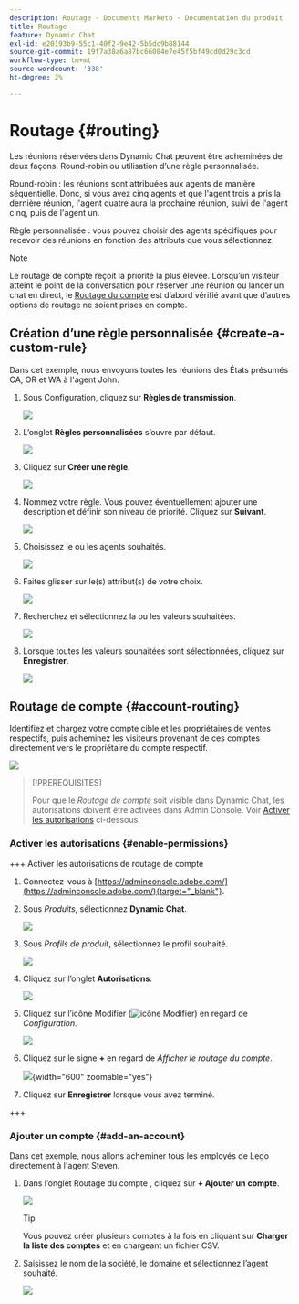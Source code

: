 ```yaml
---
description: Routage - Documents Marketo - Documentation du produit
title: Routage
feature: Dynamic Chat
exl-id: e20193b9-55c1-40f2-9e42-5b5dc9b88144
source-git-commit: 19f7a38a6a87bc66084e7e45f5bf49cd0d29c3cd
workflow-type: tm+mt
source-wordcount: '338'
ht-degree: 2%

---
```


# Routage {#routing}

Les réunions réservées dans Dynamic Chat peuvent être acheminées de deux façons. Round-robin ou utilisation d’une règle personnalisée.

Round-robin : les réunions sont attribuées aux agents de manière séquentielle. Donc, si vous avez cinq agents et que l&#39;agent trois a pris la dernière réunion, l&#39;agent quatre aura la prochaine réunion, suivi de l&#39;agent cinq, puis de l&#39;agent un.

Règle personnalisée : vous pouvez choisir des agents spécifiques pour recevoir des réunions en fonction des attributs que vous sélectionnez.

>[!NOTE]
>
>Le routage de compte reçoit la priorité la plus élevée. Lorsqu’un visiteur atteint le point de la conversation pour réserver une réunion ou lancer un chat en direct, le [Routage du compte](#account-routing) est d’abord vérifié avant que d’autres options de routage ne soient prises en compte.

## Création d’une règle personnalisée {#create-a-custom-rule}

Dans cet exemple, nous envoyons toutes les réunions des États présumés CA, OR et WA à l&#39;agent John.

1. Sous Configuration, cliquez sur **Règles de transmission**.

   ![](assets/routing-1.png)

1. L’onglet **Règles personnalisées** s’ouvre par défaut.

   ![](assets/routing-2.png)

1. Cliquez sur **Créer une règle**.

   ![](assets/routing-3.png)

1. Nommez votre règle. Vous pouvez éventuellement ajouter une description et définir son niveau de priorité. Cliquez sur **Suivant**.

   ![](assets/routing-4.png)

1. Choisissez le ou les agents souhaités.

   ![](assets/routing-5.png)

1. Faites glisser sur le(s) attribut(s) de votre choix.

   ![](assets/routing-6.png)

1. Recherchez et sélectionnez la ou les valeurs souhaitées.

   ![](assets/routing-7.png)

1. Lorsque toutes les valeurs souhaitées sont sélectionnées, cliquez sur **Enregistrer**.

   ![](assets/routing-8.png)

## Routage de compte {#account-routing}

Identifiez et chargez votre compte cible et les propriétaires de ventes respectifs, puis acheminez les visiteurs provenant de ces comptes directement vers le propriétaire du compte respectif.

![](assets/routing-9.png)

>[!PREREQUISITES]
>
>Pour que le _Routage de compte_ soit visible dans Dynamic Chat, les autorisations doivent être activées dans Admin Console. Voir [Activer les autorisations](#enable-permissions) ci-dessous.

### Activer les autorisations {#enable-permissions}

+++ Activer les autorisations de routage de compte

1. Connectez-vous à [https://adminconsole.adobe.com/](https://adminconsole.adobe.com/){target="_blank"}.

1. Sous _Produits_, sélectionnez **Dynamic Chat**.

   ![](assets/routing-10.png)

1. Sous _Profils de produit_, sélectionnez le profil souhaité.

   ![](assets/routing-11.png)

1. Cliquez sur l’onglet **Autorisations**.

   ![](assets/routing-12.png)

1. Cliquez sur l’icône Modifier (![icône Modifier](assets/icon-routing-edit.png)) en regard de _Configuration_.

   ![](assets/routing-13.png)

1. Cliquez sur le signe **+** en regard de _Afficher le routage du compte_.

   ![](assets/routing-14.png){width="600" zoomable="yes"}

1. Cliquez sur **Enregistrer** lorsque vous avez terminé.

+++

### Ajouter un compte {#add-an-account}

Dans cet exemple, nous allons acheminer tous les employés de Lego directement à l&#39;agent Steven.

1. Dans l’onglet Routage du compte , cliquez sur **+ Ajouter un compte**.

   ![](assets/routing-15.png)

   >[!TIP]
   >
   >Vous pouvez créer plusieurs comptes à la fois en cliquant sur **Charger la liste des comptes** et en chargeant un fichier CSV.

1. Saisissez le nom de la société, le domaine et sélectionnez l’agent souhaité.

   ![](assets/routing-16.png)
